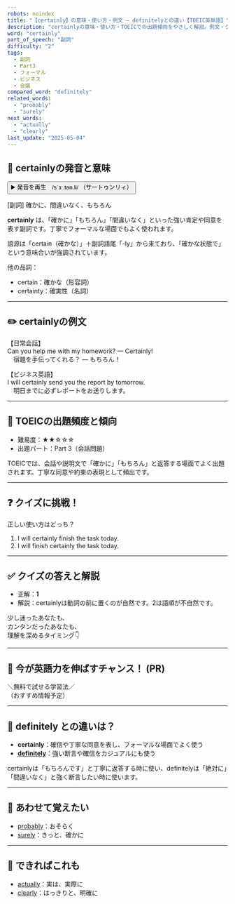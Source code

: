 ```yaml
---
robots: noindex
title: "【certainly】の意味・使い方・例文 ― definitelyとの違い【TOEIC英単語】"
description: "certainlyの意味・使い方・TOEICでの出題傾向をやさしく解説。例文・クイズ付きでdefinitelyとの違いもわかりやすく学べます。"
word: "certainly"
part_of_speech: "副詞"
difficulty: "2"
tags:
  - 副詞
  - Part3
  - フォーマル
  - ビジネス
  - 会議
compared_word: "definitely"
related_words:
  - "probably"
  - "surely"
next_words:
  - "actually"
  - "clearly"
last_update: "2025-05-04"
---
```


## 🔰 certainlyの発音と意味

<button class="play-audio" onclick="playTTS('certainly')">
  <span class="play-audio-main">
    ▶️ 発音を再生　/sˈɜː.tən.li/
  </span>
  <span class="play-audio-sub">
    （サートゥンリィ）
  </span>
</button>

[副詞] 確かに、間違いなく、もちろん

**certainly** は、「確かに」「もちろん」「間違いなく」といった強い肯定や同意を表す副詞です。丁寧でフォーマルな場面でもよく使われます。

語源は「certain（確かな）」＋副詞語尾「-ly」から来ており、「確かな状態で」という意味合いが強調されています。

他の品詞：  
- certain：確かな（形容詞）
- certainty：確実性（名詞）

---

## ✏️ certainlyの例文

【日常会話】  
Can you help me with my homework? — Certainly!  
　宿題を手伝ってくれる？ — もちろん！

【ビジネス英語】  
I will certainly send you the report by tomorrow.  
　明日までに必ずレポートをお送りします。

---

## 🎯 TOEICの出題頻度と傾向

- 難易度：★★☆☆☆
- 出題パート：Part 3（会話問題）

TOEICでは、会話や説明文で「確かに」「もちろん」と返答する場面でよく出題されます。丁寧な同意や約束の表現として頻出です。

---

## ❓ クイズに挑戦！

正しい使い方はどっち？

1. I will certainly finish the task today.  
2. I will finish certainly the task today.

---

## ✅ クイズの答えと解説

- 正解：**1**
- 解説：certainlyは動詞の前に置くのが自然です。2は語順が不自然です。

少し迷ったあなたも、  
カンタンだったあなたも、  
理解を深めるタイミング👇️

---

## 🚀 今が英語力を伸ばすチャンス！ (PR)

<div class="info-center">
＼無料で試せる学習法／<br>  
（おすすめ情報予定）
</div>

---

## 🤔  definitely との違いは？

- **certainly**：確信や丁寧な同意を表し、フォーマルな場面でよく使う
- **[definitely](/definitely)**：強い断言や確信をカジュアルにも使う

certainlyは「もちろんです」と丁寧に返答する時に使い、definitelyは「絶対に」「間違いなく」と強く断言したい時に使います。

---

## 🧩 あわせて覚えたい

- [probably](/probably)：おそらく
- [surely](/surely)：きっと、確かに

---

## 📖 できればこれも

- [actually](/actually)：実は、実際に
- [clearly](/clearly)：はっきりと、明確に

<!-- cvid: aid07_bid02 -->
